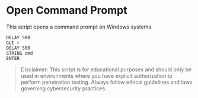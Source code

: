 # Open Command Prompt

This script opens a command prompt on Windows systems.

```
DELAY 500
GUI r
DELAY 500
STRING cmd
ENTER
```

> Disclaimer: This script is for educational purposes and should only be used in environments where you have explicit authorization to perform penetration testing. Always follow ethical guidelines and laws governing cybersecurity practices.